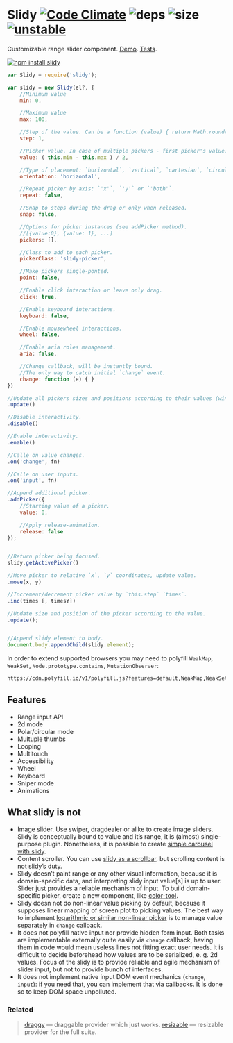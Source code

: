 # Slidy [![Code Climate](https://codeclimate.com/github/dfcreative/slidy/badges/gpa.svg)](https://codeclimate.com/github/dfcreative/slidy) ![deps](https://david-dm.org/dfcreative/slidy.svg) ![size](https://img.shields.io/badge/size-11.4kb-brightgreen.svg) [![unstable](http://badges.github.io/stability-badges/dist/unstable.svg)](http://github.com/badges/stability-badges)

Customizable range slider component. [Demo](http://dfcreative.github.io/slidy). [Tests](http://cdn.rawgit.com/dfcreative/slidy).


[![npm install slidy](https://nodei.co/npm/slidy.png?mini=true)](https://npmjs.org/package/slidy/)

```js
var Slidy = require('slidy');

var slidy = new Slidy(el?, {
	//Minimum value
	min: 0,

	//Maximum value
	max: 100,

	//Step of the value. Can be a function (value) { return Math.round(value); }.
	step: 1,

	//Picker value. In case of multiple pickers - first picker's value.
	value: ( this.min - this.max ) / 2,

	//Type of placement: `horizontal`, `vertical`, `cartesian`, `circular`, `polar`.
	orientation: 'horizontal',

	//Repeat picker by axis: `'x'`, `'y'` or `'both'`.
	repeat: false,

	//Snap to steps during the drag or only when released.
	snap: false,

	//Options for picker instances (see addPicker method).
	//[{value:0}, {value: 1}, ...]
	pickers: [],

	//Class to add to each picker.
	pickerClass: 'slidy-picker',

	//Make pickers single-ponted.
	point: false,

	//Enable click interaction or leave only drag.
	click: true,

	//Enable keyboard interactions.
	keyboard: false,

	//Enable mousewheel interactions.
	wheel: false,

	//Enable aria roles management.
	aria: false,

	//Change callback, will be instantly bound.
	//The only way to catch initial `change` event.
	change: function (e) { }
})

//Update all pickers sizes and positions according to their values (window resize etc).
.update()

//Disable interactivity.
.disable()

//Enable interactivity.
.enable()

//Calle on value changes.
.on('change', fn)

//Calle on user inputs.
.on('input', fn)

//Append additional picker.
.addPicker({
	//Starting value of a picker.
	value: 0,

	//Apply release-animation.
	release: false
});


//Return picker being focused.
slidy.getActivePicker()

//Move picker to relative `x`, `y` coordinates, update value.
.move(x, y)

//Increment/decrement picker value by `this.step` `times`.
.inc(times [, timesY])

//Update size and position of the picker according to the value.
.update();


//Append slidy element to body.
document.body.appendChild(slidy.element);
```

In order to extend supported browsers you may need to polyfill `WeakMap`, `WeakSet`, `Node.prototype.contains`, `MutationObserver`:


```html
https://cdn.polyfill.io/v1/polyfill.js?features=default,WeakMap,WeakSet,Node.prototype.contains
```



## Features

* Range input API
* 2d mode
* Polar/circular mode
* Multuple thumbs
* Looping
* Multitouch
* Accessibility
* Wheel
* Keyboard
* Sniper mode
* Animations



## What slidy is not

* Image slider. Use swiper, dragdealer or alike to create image sliders. Slidy is conceptually bound to value and it’s range, it is (almost) single-purpose plugin. Nonetheless, it is possible to create [simple carousel with slidy](http://dfcreative.github.io/slidy#carousel).
* Content scroller. You can use [slidy as a scrollbar](http://dfcreative.github.io/slidy#scrollbar), but scrolling content is not slidy’s duty.
* Slidy doesn’t paint range or any other visual information, because it is domain-specific data, and interpreting slidy input value[s] is up to user. Slider just provides a reliable mechanism of input. To build domain-specific picker, create a new component, like [color-tool](https://github.com/dfcreative/color-tool).
* Slidy doesn not do non-linear value picking by default, because it supposes linear mapping of screen plot to picking values. The best way to implement [logarithmic or similar non-linear picker](https://dfcreative.github.io/slidy#logarithmic) is to manage value separately in `change` callback.
* It does not polyfill native input nor provide hidden form input. Both tasks are implementable externally quite easily via `change` callback, having them in code would mean useless lines not fitting exact user needs. It is difficult to decide beforehead how values are to be serialized, e. g. 2d values. Focus of the slidy is to provide reliable and agile mechanism of slider input, but not to provide bunch of interfaces.
* It does not implement native input DOM event mechanics (`change`, `input`): if you need that, you can implement that via callbacks. It is done so to keep DOM space unpolluted.


### Related

> [draggy](https://npmjs.org/package/draggy) — draggable provider which just works.
> [resizable](https://npmjs.org/package/resizable) — resizable provider for the full suite.